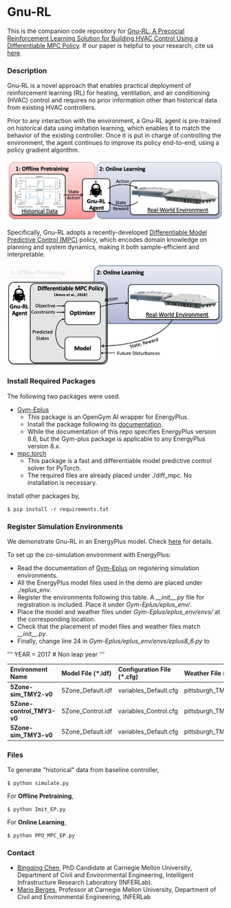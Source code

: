 # Gnu-RL

This is the companion code repository for [Gnu-RL: A Precocial Reinforcement Learning Solution for Building HVAC Control Using a Differentiable MPC Policy](https://dl.acm.org/citation.cfm?id=3360849). If our paper is helpful to your research, cite us [here](https://scholar.googleusercontent.com/scholar.bib?q=info:Whs_iSYeXh4J:scholar.google.com/&output=citation&scisdr=CgUBk9UIEICerh8cpCI:AAGBfm0AAAAAXdMZvCKyQM-7eUa6T_rmfFyaU7BFiCdj&scisig=AAGBfm0AAAAAXdMZvOG40qtz4XWoUVABW6qbbmVY-HIa&scisf=4&ct=citation&cd=-1&hl=en).
 
### Description
Gnu-RL is a novel approach that enables practical deployment of reinforcement learning (RL) for heating, ventilation, and air conditioning (HVAC) control and requires no prior information other than historical data from existing HVAC controllers. 

Prior to any interaction with the environment, a Gnu-RL agent is pre-trained on historical data using imitation learning, which enables it to match the behavior of the existing controller. Once it is put in charge of controlling the environment, the agent continues to improve its policy end-to-end, using a policy gradient algorithm.

![Framework](imgs/framework.png)

Specifically, Gnu-RL adopts a recently-developed [Differentiable Model Predictive Control (MPC)](http://papers.nips.cc/paper/8050-differentiable-mpc-for-end-to-end-planning-and-control.pdf) policy, which encodes domain knowledge on planning and system dynamics, making it both sample-efficient and interpretable. 

![policy](imgs/policy.png)

### Install Required Packages
The following two packages were used.    
- [Gym-Eplus](https://github.com/zhangzhizza/Gym-Eplus)
    - This package is an OpenGym AI wrapper for EnergyPlus. 
    - Install the package following its [documentation](https://github.com/zhangzhizza/Gym-Eplus).
    - While the documentation of this repo specifies EnergyPlus version 8.6, but the Gym-plus package is applicable to any EnergyPlus version 8.x. 
- [mpc.torch](https://github.com/locuslab/mpc.pytorch)
    - This package is a fast and differentiable model predictive control solver for PyTorch.
    - The required files are already placed under ./diff_mpc. No installation is necessary.

Install other packages by, 
```
$ pip install -r requirements.txt
``` 

### Register Simulation Environments
We demonstrate Gnu-RL in an EnergyPlus model. Check [here](Demo.ipynb) for details.

To set up the co-simulation environment with EnergyPlus: 
- Read the documentation of [Gym-Eplus](https://github.com/zhangzhizza/Gym-Eplus) on registering simulation environments. 
- All the EnergyPlus model files used in the demo are placed under ./eplus_env.
- Register the environments following this table. A  *\_\_init\_\_.py* file for registration is included. Place it under *Gym-Eplus/eplus_env/*. 
- Place the model and weather files under *Gym-Eplus/eplus_env/envs/* at the corresponding location.  
- Check that the placement of model files and weather files match *\_\_init\_\_.py*.
- Finally, change line 24 in *Gym-Eplus/eplus_env/envs/eplus8_6.py* to  

'''
YEAR = 2017 # Non leap year
'''


| **Environment Name** |**Model File (\*.idf)**|**Configuration File (\*.cfg)**|**Weather File (\*.epw)**| 
|:----------------|:---------------|:--------|:-----------|
|**5Zone-sim_TMY2-v0**|5Zone_Default.idf|variables_Default.cfg|pittsburgh_TMY2.epw|
|**5Zone-control_TMY3-v0**|5Zone_Control.idf|variables_Control.cfg|pittsburgh_TMY3.epw|
| **5Zone-sim_TMY3-v0**   | 5Zone_Default.idf|variables_Default.cfg|pittsburgh_TMY3.epw|


### Files

To generate "historical" data from baseline controller, 

```
$ python simulate.py
```

For **Offline Pretraining**, 
```
$ python Imit_EP.py
```

For **Online Learning**, 
```
$ python PPO_MPC_EP.py
``` 

### Contact
- [Bingqing Chen](mailto:bingqinc@andrew.cmu.edu), PhD Candidate at Carnegie Mellon University, Department of Civil and Environmental Engineering, Intelligent Infrastructure Research Laboratory (INFERLab).
- [Mario Berges](mailto:marioberges@cmu.edu), Professor at Carnegie Mellon University, Department of Civil and Environmental Engineering, INFERLab




